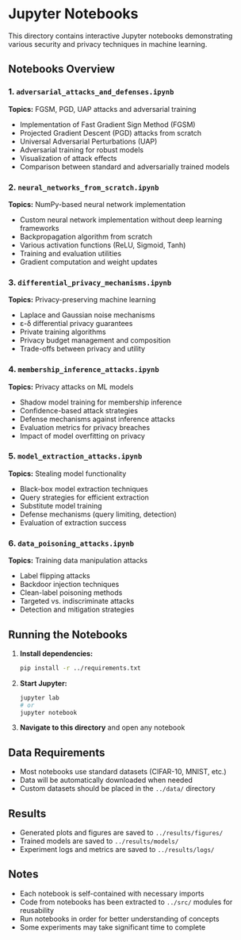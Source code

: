 # Jupyter Notebooks

This directory contains interactive Jupyter notebooks demonstrating various security and privacy techniques in machine learning.

## Notebooks Overview

### 1. `adversarial_attacks_and_defenses.ipynb`
**Topics:** FGSM, PGD, UAP attacks and adversarial training
- Implementation of Fast Gradient Sign Method (FGSM)
- Projected Gradient Descent (PGD) attacks from scratch
- Universal Adversarial Perturbations (UAP)
- Adversarial training for robust models
- Visualization of attack effects
- Comparison between standard and adversarially trained models

### 2. `neural_networks_from_scratch.ipynb` 
**Topics:** NumPy-based neural network implementation
- Custom neural network implementation without deep learning frameworks
- Backpropagation algorithm from scratch
- Various activation functions (ReLU, Sigmoid, Tanh)
- Training and evaluation utilities
- Gradient computation and weight updates

### 3. `differential_privacy_mechanisms.ipynb`
**Topics:** Privacy-preserving machine learning
- Laplace and Gaussian noise mechanisms
- ε-δ differential privacy guarantees
- Private training algorithms
- Privacy budget management and composition
- Trade-offs between privacy and utility

### 4. `membership_inference_attacks.ipynb`
**Topics:** Privacy attacks on ML models
- Shadow model training for membership inference
- Confidence-based attack strategies
- Defense mechanisms against inference attacks
- Evaluation metrics for privacy breaches
- Impact of model overfitting on privacy

### 5. `model_extraction_attacks.ipynb`
**Topics:** Stealing model functionality
- Black-box model extraction techniques
- Query strategies for efficient extraction
- Substitute model training
- Defense mechanisms (query limiting, detection)
- Evaluation of extraction success

### 6. `data_poisoning_attacks.ipynb`
**Topics:** Training data manipulation attacks
- Label flipping attacks
- Backdoor injection techniques
- Clean-label poisoning methods
- Targeted vs. indiscriminate attacks
- Detection and mitigation strategies

## Running the Notebooks

1. **Install dependencies:**
   ```bash
   pip install -r ../requirements.txt
   ```

2. **Start Jupyter:**
   ```bash
   jupyter lab
   # or
   jupyter notebook
   ```

3. **Navigate to this directory** and open any notebook

## Data Requirements

- Most notebooks use standard datasets (CIFAR-10, MNIST, etc.)
- Data will be automatically downloaded when needed
- Custom datasets should be placed in the `../data/` directory

## Results

- Generated plots and figures are saved to `../results/figures/`
- Trained models are saved to `../results/models/`
- Experiment logs and metrics are saved to `../results/logs/`

## Notes

- Each notebook is self-contained with necessary imports
- Code from notebooks has been extracted to `../src/` modules for reusability
- Run notebooks in order for better understanding of concepts
- Some experiments may take significant time to complete